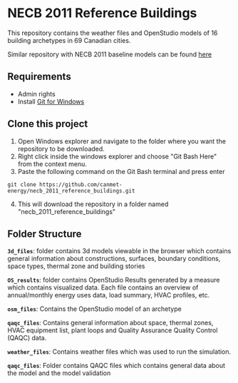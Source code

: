 # NECB 2011 Reference Buildings 

This repository contains the weather files and OpenStudio models of 16 building archetypes in 69 Canadian cities.

Similar repository with NECB 2011 baseline models can be found [here](https://github.com/canmet-energy/necb-2011-baselines)

## Requirements
* Admin rights
* Install [Git for Windows](https://git-scm.com/downloads)

## Clone this project
1.  Open Windows explorer and navigate to the folder where you want the repository to be downloaded.
2.  Right click inside the windows explorer and choose "Git Bash Here" from the context menu.
3.  Paste the following command on the Git Bash terminal and press enter
```
git clone https://github.com/canmet-energy/necb_2011_reference_buildings.git
```
4.  This will download the repository in a folder named "necb_2011_reference_buildings"

## Folder Structure

**`3d_files`**: folder contains 3d models viewable in the browser which contains general information about constructions, surfaces, boundary conditions, space types, thermal zone and building stories 

**`OS_results`**: folder contains OpenStudio Results generated by a measure which contains visualized data. Each file contains an overview of annual/monthly energy uses data, load summary, HVAC profiles, etc.

**`osm_files`**: Contains the OpenStudio model of an archetype

**`qaqc_files`**: Contains general information about space, thermal zones, HVAC equipment list, plant loops and Quality Assurance Quality Control (QAQC) data.

**`weather_files`**: Contains weather files which was used to run the simulation.

**`qaqc_files`**: Folder contains QAQC files which contains general data about the model and the model validation
